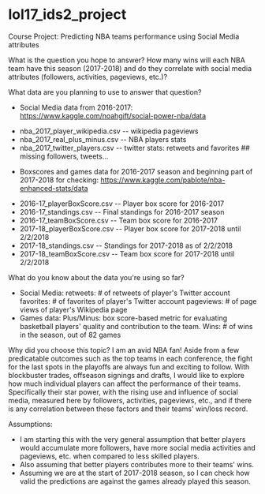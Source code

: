 # lol17_ids2_project
Course Project: Predicting NBA teams performance using Social Media attributes

What is the question you hope to answer?
How many wins will each NBA team have this season (2017-2018) and do they correlate with social media attributes (followers, activities, pageviews, etc.)?

What data are you planning to use to answer that question?
* Social Media data from 2016-2017: https://www.kaggle.com/noahgift/social-power-nba/data
- nba_2017_player_wikipedia.csv -- wikipedia pageviews
- nba_2017_real_plus_minus.csv -- NBA players stats
- nba_2017_twitter_players.csv -- twitter stats: retweets and favorites ## missing followers, tweets...

* Boxscores and games data for 2016-2017 season and beginning part of 2017-2018 for checking: https://www.kaggle.com/pablote/nba-enhanced-stats/data
- 2016-17_playerBoxScore.csv -- Player box score for 2016-2017
- 2016-17_standings.csv	-- Final standings for 2016-2017 season
- 2016-17_teamBoxScore.csv -- Team box score for 2016-2017
- 2017-18_playerBoxScore.csv -- Player box score for 2017-2018 until 2/2/2018
- 2017-18_standings.csv	-- Standings for 2017-2018 as of 2/2/2018
- 2017-18_teamBoxScore.csv -- Team box score for 2017-2018 until 2/2/2018

What do you know about the data you're using so far?
- Social Media:
  retweets: # of retweets of player's Twitter account
  favorites: # of favorites of player's Twitter account
  pageviews: # of page views of player's Wikipedia page
- Games data:
  Plus/Minus: box score-based metric for evaluating basketball players' quality and contribution to the team.
  Wins: # of wins in the season, out of 82 games

Why did you choose this topic?
I am an avid NBA fan!
Aside from a few predicatable outcomes such as the top teams in each conference, the fight for the last spots in the playoffs are always fun and exciting to follow. With blockbuster trades, offseason signings and drafts, I would like to explore how much individual players can affect the performance of their teams. Specifically their star power, with the rising use and influence of social media, measured here by followers, activities, pageviews, etc., and if there is any correlation between these factors and their teams' win/loss record.

Assumptions:
* I am starting this with the very general assumption that better players would accumulate more followers, have more social media activities and pageviews, etc. when compared to less skilled players.
* Also assuming that better players contributes more to their teams' wins.
* Assuming we are at the start of 2017-2018 season, so I can check how valid the predictions are against the games already played this season.

